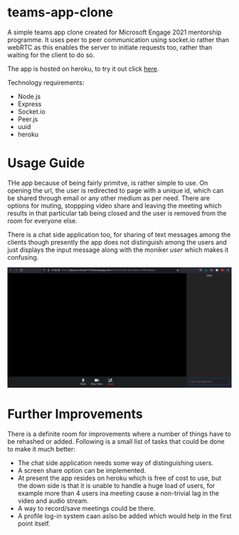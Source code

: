 # teams-app-clone
A simple teams app clone created  for Microsoft Engage 2021 mentorship programme. It uses peer to peer communication using socket.io rather than webRTC as this enables the server to initiate requests too, rather than waiting for the client to do so. 

The app is hosted on heroku, to try it out click [here](https://obscure-retreat-71754.herokuapp.com/).

Technology requirements:
- Node.js
- Express
- Socket.io
- Peer.js
- uuid
- heroku 

# Usage Guide
THe app because of being fairly primitve, is rather simple to use. On opening the url, the user is redirected to page with a unique id, which can be shared through email or any other medium as per need. There are options for muting, stoppping video share and leaving the meeting which results in that particular tab being closed and the user is removed from the room for everyone else. 

There is a chat side application too, for sharing of text messages among the clients though presently the app does not distinguish among the users and just displays the input message along with the moniker *user* which makes it confusing.

![Sorry for the error](images/app-ui.png)

# Further Improvements
There is a definite room for improvements where a number of things have to be rehashed or added. Following is a small list of tasks that could be done to make it much better:
- The chat side application needs some way of distinguishing users.
- A screen share option can be implemented.
- At present the app resides on heroku which is free of cost to use, but the down side is that it is unable to handle a huge load of users, for example more than 4 users ina meeting cause a non-trivial lag in the video and audio stream.
- A way to record/save meetings could be there.
- A profile log-in system caan aslso be added which would help in the first point itself.

